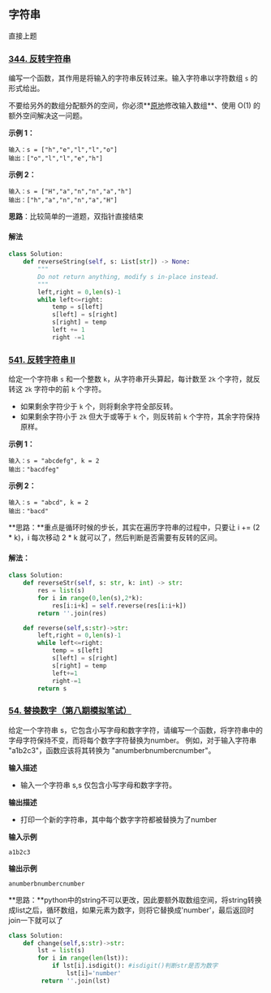 ## 字符串

直接上题



### [344. 反转字符串](https://leetcode.cn/problems/reverse-string/)

编写一个函数，其作用是将输入的字符串反转过来。输入字符串以字符数组 `s` 的形式给出。

不要给另外的数组分配额外的空间，你必须**[原地](https://baike.baidu.com/item/原地算法)修改输入数组**、使用 O(1) 的额外空间解决这一问题。

 

**示例 1：**

```
输入：s = ["h","e","l","l","o"]
输出：["o","l","l","e","h"]
```

**示例 2：**

```
输入：s = ["H","a","n","n","a","h"]
输出：["h","a","n","n","a","H"]
```

 **思路**：比较简单的一道题，双指针直接结束

#### 解法

````python
class Solution:
    def reverseString(self, s: List[str]) -> None:
        """
        Do not return anything, modify s in-place instead.
        """
        left,right = 0,len(s)-1
        while left<=right:
            temp = s[left]
            s[left] = s[right]
            s[right] = temp
            left += 1
            right -=1
````





### [541. 反转字符串 II](https://leetcode.cn/problems/reverse-string-ii/)

给定一个字符串 `s` 和一个整数 `k`，从字符串开头算起，每计数至 `2k` 个字符，就反转这 `2k` 字符中的前 `k` 个字符。

- 如果剩余字符少于 `k` 个，则将剩余字符全部反转。
- 如果剩余字符小于 `2k` 但大于或等于 `k` 个，则反转前 `k` 个字符，其余字符保持原样。 

**示例 1：**

```
输入：s = "abcdefg", k = 2
输出："bacdfeg"
```

**示例 2：**

```
输入：s = "abcd", k = 2
输出："bacd"
```

 **思路：**重点是循环时候的步长，其实在遍历字符串的过程中，只要让 i += (2 * k)，i 每次移动 2 * k 就可以了，然后判断是否需要有反转的区间。

#### 解法：

````python
class Solution:
    def reverseStr(self, s: str, k: int) -> str:
        res = list(s)
        for i in range(0,len(s),2*k):
            res[i:i+k] = self.reverse(res[i:i+k])
        return ''.join(res)

    def reverse(self,s:str)->str:
        left,right = 0,len(s)-1
        while left<=right:
            temp = s[left]
            s[left] = s[right]
            s[right] = temp
            left+=1
            right-=1
        return s
````



### [54. 替换数字（第八期模拟笔试）](https://kamacoder.com/problempage.php?pid=1064)

给定一个字符串 s，它包含小写字母和数字字符，请编写一个函数，将字符串中的字母字符保持不变，而将每个数字字符替换为number。 例如，对于输入字符串 "a1b2c3"，函数应该将其转换为 "anumberbnumbercnumber"。

 **输入描述**

* 输入一个字符串 s,s 仅包含小写字母和数字字符。

 **输出描述**

* 打印一个新的字符串，其中每个数字字符都被替换为了number

**输入示例**

```
a1b2c3
```

**输出示例**

```
anumberbnumbercnumber
```

**思路：**python中的string不可以更改，因此要额外取数组空间，将string转换成list之后，循环数组，如果元素为数字，则将它替换成'number'，最后返回时join一下就可以了

````python
class Solution:
    def change(self,s:str)->str:
        lst = list(s)
        for i in range(len(lst)):
            if lst[i].isdigit(): #isdigit()判断str是否为数字
                lst[i]='number'
         return ''.join(lst)
````

